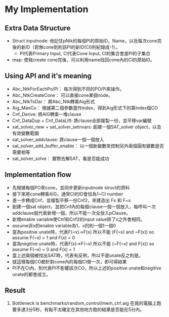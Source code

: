 # My Implementation
## Extra Data Structure
- Struct inputnode: 
   他記住pNtk的每個PI的原始ID，Name，以及每次cone完後的新ID（若無cone到則該PI的新ID(CI)則紀錄成-1）。
    - PI代表Primary Input, CI代表Cone Input, CI的集合會是PI的子集合
- map:
   使我create cone完後，可以利用name找回cone內的CI的原始ID。


## Using API and it's meaning
- Abc_NtkForEachPo/Pi：
   每次得到不同的PO/Pi來操作。
- Abc_NtkCreateCone：
   可以直接cone某個node。
- Abc_NtkToDar：
   將Abc_Ntk轉乘Aig形式
- Aig_ManCo：
   根據第二個參數當作index，得到Aig形式下的第index個CO
- Cnf_Derive: 
   將AIG轉乘一堆clause
- Cnf_DataDup + Cnf_DataLift:
   將clause全部複製一份，並平移var編號
- sat_solver_new + sat_solver_setnvars:
   創建一個SAT_solver object，以及有效變數範圍
- sat_solver_addclause:
   將clause一個一個放入
- sat_solver_add_buffer_enable：
   以一個新變數來控制另外兩個圓有變數是否需要相等
- sat_solver_solve：
   實際去解SAT，看是否能成功
    


## Implementation flow
- 先根據每個PO來cone，並同步更新inputnode struct的資料
- 接下來將cone轉乘AIG，通常CI的ID會恰為1~CI number
- 進一步轉成Cnf，並複製平移一份Cnf2，來建造出 Fx 和 F~x
- 創建一個sat object，並把Cnf內的每個clause一個一個放入，每呼叫一次addclause就代表新增一個，所以不能一次全放入pClause。
- 新增enable variable使Cnf和Cnf2的input value除了x之外會相同。
- assume非x的enable variable為1，x的則一個1一個0
- 當為positive unate時，代表F(~x)->F(x) 所以不能 (F(~x) and ~F(x)) so assume F(~x) = 1 and F(x) = 0
- 當為negitive unate時，代表F(x)->F(~x) 所以不能 (~F(~x) and F(x)) so assume F(~x) = 0 and F(x) = 1
- 當上述兩個被找出SAT時，代表有反例，所以不是unate反之則是。
- 就這樣每個CO都針對cone內的每個CI做一次，即可得結果
- PI不在CI內，則代表PI不影響該次CO，所以上述的positive unate和negitive unate的都會成立。


## Result
1. Bottleneck is benchmarks/random_control/mem_ctrl.aig
    在我的電腦上跑要多達3分5秒，有點不太確定在其他地方跑的結果是否能在5分內。